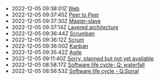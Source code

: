 * 2022-12-05 09:38:01Z [Web](../11)
* 2022-12-05 09:37:45Z [Peer to Peer](../10)
* 2022-12-05 09:37:30Z [Master-slave](../9)
* 2022-12-05 09:37:14Z [Layered architecture](../8)
* 2022-12-05 09:36:44Z [Scrumban](../7)
* 2022-12-05 09:36:12Z [Scrum](../5)
* 2022-12-05 09:36:00Z [Kanban](../4)
* 2022-12-05 09:35:42Z [Agile](../3)
* 2022-12-05 09:11:40Z [Sorry, planned but not yet available](../0)
* 2022-12-05 08:58:17Z [Software life cycle- Q: waterfall](../2)
* 2022-12-05 08:56:53Z [Software life cycle - Q:Spiral](../1)
